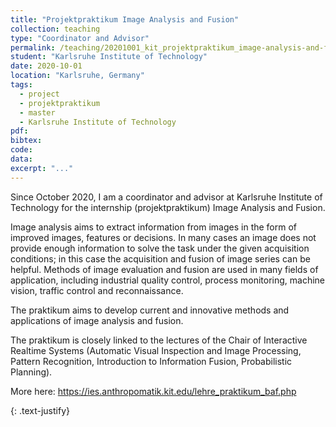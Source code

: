 ```yaml
---
title: "Projektpraktikum Image Analysis and Fusion"
collection: teaching
type: "Coordinator and Advisor"
permalink: /teaching/20201001_kit_projektpraktikum_image-analysis-and-fusion
student: "Karlsruhe Institute of Technology"
date: 2020-10-01
location: "Karlsruhe, Germany"
tags: 
  - project
  - projektpraktikum
  - master
  - Karlsruhe Institute of Technology
pdf:
bibtex:
code: 
data: 
excerpt: "..."
---
```


Since October 2020, I am a coordinator and advisor at Karlsruhe Institute of Technology for the internship (projektpraktikum) Image Analysis and Fusion.

Image analysis aims to extract information from images in the form of improved images, features or decisions. In many cases an image does not provide enough information to solve the task under the given acquisition conditions; in this case the acquisition and fusion of image series can be helpful. Methods of image evaluation and fusion are used in many fields of application, including industrial quality control, process monitoring, machine vision, traffic control and reconnaissance.

The praktikum aims to develop current and innovative methods and applications of image analysis and fusion.

The praktikum is closely linked to the lectures of the Chair of Interactive Realtime Systems (Automatic Visual Inspection and Image Processing, Pattern Recognition, Introduction to Information Fusion, Probabilistic Planning).

More here: <a href="https://ies.anthropomatik.kit.edu/lehre_praktikum_baf.php" target="_blank">https://ies.anthropomatik.kit.edu/lehre_praktikum_baf.php</a>

{: .text-justify}